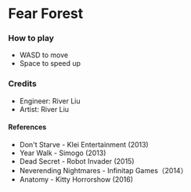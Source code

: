 # Fear Forest



### How to play

  - WASD to move
  - Space to speed up


### Credits

  - Engineer: River Liu
  - Artist: River Liu


#### References

  - Don't Starve - Klei Entertainment (2013)
  - Year Walk - Simogo (2013)
  - Dead Secret - Robot Invader (2015)
  - Neverending Nightmares - Infinitap Games（2014）
  - Anatomy - Kitty Horrorshow (2016)
